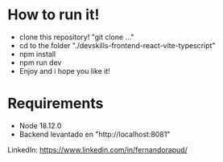 # How to run it!
- clone this repository! "git clone ..."
- cd to the folder "./devskills-frontend-react-vite-typescript"
- npm install
- npm run dev
- Enjoy and i hope you like it!

# Requirements
- Node 18.12.0
- Backend levantado en "http://localhost:8081"

LinkedIn: https://www.linkedin.com/in/fernandorapud/

